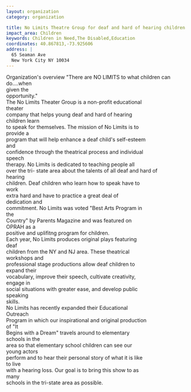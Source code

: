 ```yaml
---
layout: organization
category: organization

title: No Limits Theatre Group for deaf and hard of hearing children
impact_area: Children
keywords: Children in Need,The Disabled,Education
coordinates: 40.867813,-73.925606
address: |
  65 Seaman Ave
  New York City NY 10034
---
```

Organization's overview
"There are NO LIMITS to what children can do....when  
given the  
opportunity."  
The No Limits Theater Group is a non-profit educational  
theater  
company that helps young deaf and hard of hearing  
children learn  
to speak for themselves.  The mission of No Limits is to  
provide a  
program that will help enhance a deaf child's self-esteem  
and  
confidence through the theatrical process and individual  
speech  
therapy.  No Limits is dedicated to teaching people all  
over the tri- 
state area about the talents of all deaf and hard of  
hearing  
children.   Deaf children who learn how to speak have to  
work  
extra hard and have to practice a great deal of  
dedication and  
commitment.   No Limits was voted "Best Arts Program in  
the  
Country" by Parents Magazine and was featured on  
OPRAH as a  
positive and uplifitng program for children.   
Each year, No Limits produces original plays featuring  
deaf  
children from the NY and NJ area.  These theatrical  
workshops and  
professional stage productions allow deaf children to  
expand their  
vocabulary, improve their speech, cultivate creativity,  
engage in  
social situations with greater ease, and develop public  
speaking  
skills.   
No Limits has recently expanded their Educational  
Outreach  
Program in which our inspirational and original production  
of "It  
Begins with a Dream" travels around to elementary  
schools in the  
area so that elementary school children can see our  
young actors  
perform and to hear their personal story of what it is like  
to live  
with a hearing loss.  Our goal is to bring this show to as  
many  
schools in the tri-state area as possible.